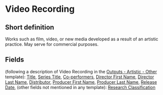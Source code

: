 # Video Recording
## Short definition
Works such as film, video, or new media developed as a result of an artistic practice.  May serve for commercial purposes.
## Fields
(following a description of Video Recording in the [Outputs - Artistic - Other](../Templates/Outputs%20-%20Artistic%20-%20Other.md) template):
[Title](../Object-Fields/Video%20Recording/Title.md),
[Series Title](../Object-Fields/Video%20Recording/Series%20Title.md),
[Co-performers](../Object-Fields/Video%20Recording/Co-performers.md),
[Director First Name](../Object-Fields/Video%20Recording/Director%20First%20Name.md),
[Director Last Name](../Object-Fields/Video%20Recording/Director%20Last%20Name.md),
[Distributor](../Object-Fields/Video%20Recording/Distributor.md),
[Producer First Name](../Object-Fields/Video%20Recording/Producer%20First%20Name.md),
[Producer Last Name](../Object-Fields/Video%20Recording/Producer%20Last%20Name.md),
[Release Date](../Object-Fields/Video%20Recording/Release%20Date.md),
(other fields not mentioned in any template):
[Research Classification](../Object-Fields/Video%20Recording/Research%20Classification.md)
